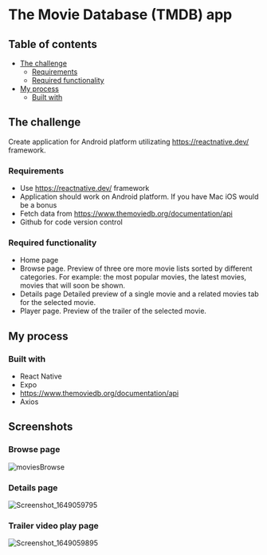 # The Movie Database (TMDB) app

## Table of contents

- [The challenge](#the-challenge)
  - [Requirements](#requirements)
  - [Required functionality](#required-functionality)
- [My process](#my-process)
  - [Built with](#built-with)

## The challenge

Create application for Android platform utilizating https://reactnative.dev/ framework.

### Requirements

- Use https://reactnative.dev/ framework
- Application should work on Android platform. If you have Mac iOS would be a bonus
- Fetch data from https://www.themoviedb.org/documentation/api
- Github for code version control

### Required functionality

- Home page
- Browse page. Preview of three ore more movie lists sorted by different categories. For example: the most popular movies, the latest movies, movies that will soon be shown.
- Details page Detailed preview of a single movie and a related movies tab for the selected movie.
- Player page. Preview of the trailer of the selected movie.

## My process

### Built with

- React Native
- Expo
- https://www.themoviedb.org/documentation/api
- Axios

## Screenshots

### Browse page

![moviesBrowse](https://user-images.githubusercontent.com/70339208/162918734-9dd62220-03c7-4096-b6e4-fa8223fe2e70.PNG)

### Details page

![Screenshot_1649059795](https://user-images.githubusercontent.com/70339208/162918978-a544a0e7-4ff0-4e28-8d12-2ab8b270112f.png)

### Trailer video play page

![Screenshot_1649059895](https://user-images.githubusercontent.com/70339208/162919152-00765bf2-f607-4195-a2b5-57b09ace60ed.png)

